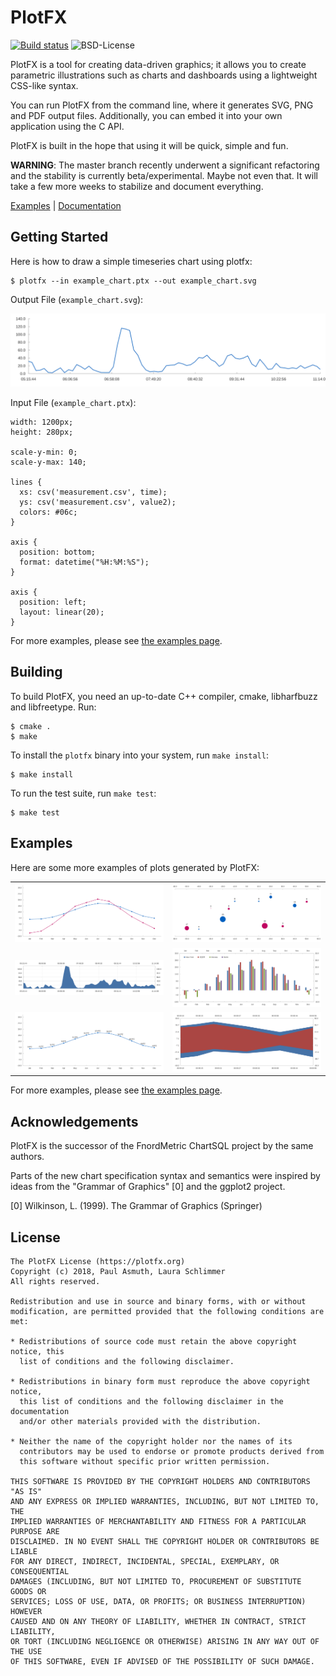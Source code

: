 PlotFX
======

[![Build status](https://ci.appveyor.com/api/projects/status/8h07x0erafnxsumi/branch/master?svg=true)](https://ci.appveyor.com/project/plotfx/plotfx/branch/master)
![BSD-License](https://img.shields.io/badge/license-BSD-blue.svg?style=flat-square)

PlotFX is a tool for creating data-driven graphics; it allows you to create
parametric illustrations such as charts and dashboards using a lightweight
CSS-like syntax.

You can run PlotFX from the command line, where it generates SVG, PNG and PDF
output files. Additionally, you can embed it into your own application using the
C API.

PlotFX is built in the hope that using it will be quick, simple and fun.

**WARNING**: The master branch recently underwent a significant refactoring and the
stability is currently beta/experimental. Maybe not even that. It will take a few
more weeks to stabilize and document everything.

[Examples](https://plotfx.org/examples) |
[Documentation](https://plotfx.org/)


Getting Started
---------------

Here is how to draw a simple timeseries chart using plotfx:

    $ plotfx --in example_chart.ptx --out example_chart.svg

Output File (`example_chart.svg`):

[![A simple line chart](/examples/linecharts/simple_timeseries.svg)](./examples/linecharts/simple_timeseries.ptx)

Input File (`example_chart.ptx`):

    width: 1200px;
    height: 280px;

    scale-y-min: 0;
    scale-y-max: 140;

    lines {
      xs: csv('measurement.csv', time);
      ys: csv('measurement.csv', value2);
      colors: #06c;
    }

    axis {
      position: bottom;
      format: datetime("%H:%M:%S");
    }

    axis {
      position: left;
      layout: linear(20);
    }


For more examples, please see [the examples page](https://plotfx.org/examples).


Building
--------

To build PlotFX, you need an up-to-date C++ compiler, cmake, libharfbuzz and
libfreetype. Run:

    $ cmake .
    $ make

To install the `plotfx` binary into your system, run `make install`:

    $ make install

To run the test suite, run `make test`:

    $ make test


Examples
--------

Here are some more examples of plots generated by PlotFX:

<table>
  <tr>
    <td width="50%">
      <img src="./examples/linecharts/lines_with_points.svg">
    </td>
    <td width="50%">
      <img src="./examples/pointcharts/pointchart_with_labels.svg">
    </td>
  </tr>
  <tr>
  </tr>
  <tr>
    <td width="50%">
      <img src="./examples/areacharts/simple_area.svg">
    </td>
    <td width="50%">
      <img src="./examples/barcharts/negative_values.svg">
    </td>
  </tr>
  <tr>
  </tr>
  <tr>
    <td width="50%">
      <img src="./examples/linecharts/lines_with_labels.svg">
    </td>
    <td width="50%">
      <img src="./examples/areacharts/area_ranges.svg">
    </td>
  </tr>
</table>


For more examples, please see [the examples page](https://plotfx.org/examples).


Acknowledgements
----------------

PlotFX is the successor of the FnordMetric ChartSQL project by the same authors.

Parts of the new chart specification syntax and semantics were inspired by ideas
from the "Grammar of Graphics" [0] and the ggplot2 project.

[0] Wilkinson, L. (1999). The Grammar of Graphics (Springer)

License
-------

    The PlotFX License (https://plotfx.org)
    Copyright (c) 2018, Paul Asmuth, Laura Schlimmer
    All rights reserved.

    Redistribution and use in source and binary forms, with or without
    modification, are permitted provided that the following conditions are met:

    * Redistributions of source code must retain the above copyright notice, this
      list of conditions and the following disclaimer.

    * Redistributions in binary form must reproduce the above copyright notice,
      this list of conditions and the following disclaimer in the documentation
      and/or other materials provided with the distribution.

    * Neither the name of the copyright holder nor the names of its
      contributors may be used to endorse or promote products derived from
      this software without specific prior written permission.

    THIS SOFTWARE IS PROVIDED BY THE COPYRIGHT HOLDERS AND CONTRIBUTORS "AS IS"
    AND ANY EXPRESS OR IMPLIED WARRANTIES, INCLUDING, BUT NOT LIMITED TO, THE
    IMPLIED WARRANTIES OF MERCHANTABILITY AND FITNESS FOR A PARTICULAR PURPOSE ARE
    DISCLAIMED. IN NO EVENT SHALL THE COPYRIGHT HOLDER OR CONTRIBUTORS BE LIABLE
    FOR ANY DIRECT, INDIRECT, INCIDENTAL, SPECIAL, EXEMPLARY, OR CONSEQUENTIAL
    DAMAGES (INCLUDING, BUT NOT LIMITED TO, PROCUREMENT OF SUBSTITUTE GOODS OR
    SERVICES; LOSS OF USE, DATA, OR PROFITS; OR BUSINESS INTERRUPTION) HOWEVER
    CAUSED AND ON ANY THEORY OF LIABILITY, WHETHER IN CONTRACT, STRICT LIABILITY,
    OR TORT (INCLUDING NEGLIGENCE OR OTHERWISE) ARISING IN ANY WAY OUT OF THE USE
    OF THIS SOFTWARE, EVEN IF ADVISED OF THE POSSIBILITY OF SUCH DAMAGE.
